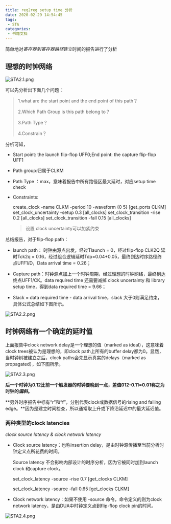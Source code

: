 ```yaml
---
title: reg2reg setup time 分析
date: 2020-02-29 14:54:45
tags:
 - STA
categories:
 - 书籍文档
---
```




简单地对*寄存器到寄存器路径*建立时间的报告进行了分析

<!--more-->



## 理想的时钟网络

![STA2.1.png](https://i.loli.net/2020/02/29/ec9qmofu2OEhbXv.png)

 

可以先分析出下面几个问题：

> 1.what are the start point and the end point of this path？
>
> 2.Which Path Group is this path belong to？
>
> 3.Path Type？
>
> 4.Constrain？

 分析可知，

- Start point: the launch flip-flop UFF0;End point: the capture flip-flop UFF1

- Path group:归属于CLKM

- Path Type ：max，意味着报告中所有路径区最大延时，对应setup time check

- Constraints:

  create_clock -name CLKM -period 10 -waveform {0 5} [get_ports CLKM]
  set_clock_uncertainty -setup 0.3 [all_clocks]
  set_clock_transition -rise 0.2 [all_clocks]
  set_clock_transition -fall 0.15 [all_clocks]

  > 设置 clock uncertainty可以加紧约束

总结报告，对于flip-flop path：

- launch path： 时钟由源点出发，经过Tlaunch = 0，经过flip-flop CLK2Q 延时Tck2q = 0.16，经过组合逻辑延时Tdp=0.04+0.05，最终到达时序路径终点UFF1/D，Data arrival time = 0.26；

- Capture path：时钟源点加上一个时钟周期，经过理想的时钟网络，最终到达终点UFF1/CK。data required time 还需要减掉 clock uncertainty 和 library setup time，得到data required time = 9.66；

- Slack = data required time - data arrival time，slack 大于0则满足约束，具体公式总结如下图所示。

![STA2.2.png](https://i.loli.net/2020/02/29/UavV19MIKOT32cR.png)



## 时钟网络有一个确定的延时值

上面报告中clock network delay是一个理想的值（marked as ideal），这意味着clock trees被认为是理想的，即clock path上所有的buffer delay都为0。显然，当时钟树被建立之后，clock paths会先显示真实的delays（marked as propagated），如下图所示。

![STA2.3.png](https://i.loli.net/2020/02/29/efwkadL7CAlOmNx.png)

 

**后一个时钟为0.12比前一个触发器的时钟要晚到一点，差值012-0.11=0.01称之为时钟的*偏斜*。**

**另外时序报告中标有“r”和“f”，分别代表clock或数据信号的rising and falling edge。**因为是建立时间检查，所以通常取上升或下降沿延迟中的最大延迟值。

 

### 两种类型的clock latencies

*clock source latency & clock network latency*

- Clock source latency：也称insertion delay，是由时钟源传播至当前分析时钟定义点所花费的时间。

  Source latency 不会影响内部设计的时序分析，因为它被同时加到launch clock 和capture clock。

  set_clock_latency -source -rise 0.7 [get_clocks CLKM]

  set_clock_latency -source -fall 0.65 [get_clocks CLKM] 

- Clock network latency：如果不使用 -source 命令，命令定义的则为clock network latency，是由DUA中时钟定义点到flip-flop clock pin的时间。

![STA2.4.png](https://i.loli.net/2020/02/29/xhVU1BYlvqLASFe.png)

 

 